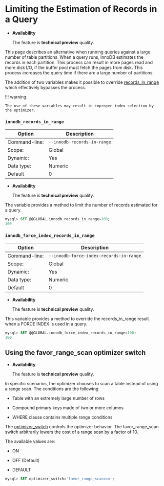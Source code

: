 # Limiting the Estimation of Records in a Query


* **Availability**

    The feature is **technical preview** quality.


This page describes an alternative when running queries against a large number
of table partitions. When a query runs, InnoDB estimates the records in each
partition. This process can result in more pages read and more disk I/O, if the
buffer pool must fetch the pages from disk. This process increases the query
time if there are a large number of partitions.

The addition of two variables makes it possible to override [records_in_range](https://dev.mysql.com/doc/internals/en/records-in-range.html) which
effectively bypasses the process.

!!! warning

    The use of these variables may result in improper index selection by the optimizer.

### `innodb_records_in_range`

| Option         | Description        |
| -------------- | ------------------ |
| Command-line:  | `--innodb-records-in-range` |
| Scope:         | Global             |
| Dynamic:       | Yes                |
| Data type:     | Numeric            |
| Default        | 0                  |

* **Availability**

    The feature is **technical preview** quality.


The variable provides a method to limit the number of records estimated for a
query.

```sql
mysql> SET @@GLOBAL.innodb_records_in_range=100;
100
```

### `innodb_force_index_records_in_range`

| Option         | Description        |
| -------------- | ------------------ |
| Command-line:  | `--innodb-force-index-records-in-range` |
| Scope:         | Global             |
| Dynamic:       | Yes                |
| Data type:     | Numeric            |
| Default        | 0                  |

* **Availability**

    The feature is **technical preview** quality.


This variable provides a method to override the records_in_range result when a
FORCE INDEX is used in a query.

```sql
mysql> SET @@GLOBAL.innodb_force_index_records_in_range=100;
100
```

## Using the favor_range_scan optimizer switch


* **Availability**

    The feature is **technical preview** quality.


In specific scenarios, the optimizer chooses to scan a table instead of using a range scan. The conditions are the following:

* Table with an extremely large number of rows

* Compound primary keys made of two or more columns

* WHERE clause contains multiple range conditions

The [optimizer_switch](https://dev.mysql.com/doc/refman/8.0/en/switchable-optimizations.html) controls the optimizer behavior. The favor_range_scan switch arbitrarily lowers the cost of a range scan by a factor of 10.

The available values are:

* ON

* OFF (Default)

* DEFAULT

```sql
mysql> SET optimizer_switch='favor_range_scan=on';
```
